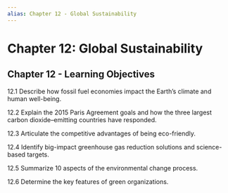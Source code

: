 ```yaml
---
alias: Chapter 12 - Global Sustainability
---
```


# Chapter 12: Global Sustainability

## Chapter 12 - Learning Objectives

12.1 Describe how fossil fuel economies impact the Earth’s climate and human well-being.

12.2 Explain the 2015 Paris Agreement goals and how the three largest carbon dioxide–emitting countries have responded.

12.3 Articulate the competitive advantages of being eco-friendly.

12.4 Identify big-impact greenhouse gas reduction solutions and science-based targets.

12.5 Summarize 10 aspects of the environmental change process.

12.6 Determine the key features of green organizations.
